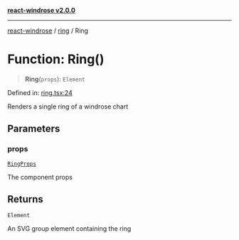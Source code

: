 [**react-windrose v2.0.0**](../../README.md)

***

[react-windrose](../../README.md) / [ring](../README.md) / Ring

# Function: Ring()

> **Ring**(`props`): `Element`

Defined in: [ring.tsx:24](https://github.com/JulesBlm/react-windrose/blob/2451c9dad633102e7fc35b9698082791f2a32227/src/ring.tsx#L24)

Renders a single ring of a windrose chart

## Parameters

### props

[`RingProps`](../interfaces/RingProps.md)

The component props

## Returns

`Element`

An SVG group element containing the ring
